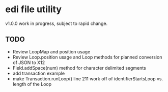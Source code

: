 # edi file utility

v1.0.0 work in progress, subject to rapid change.

## TODO

- Review LoopMap and position usage
- Review Loop.position usage and Loop methods for planned conversion of JSON to X12
- Field.addSpace(num) method for character delimited segments
- add transaction example
- make Transaction.runLoop() line 211 work off of identifierStartsLoop vs. length of the Loop
